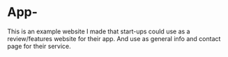 # App-
This is an example website I made that start-ups could use as a review/features website for their app. And use as general info and contact page for their service.
